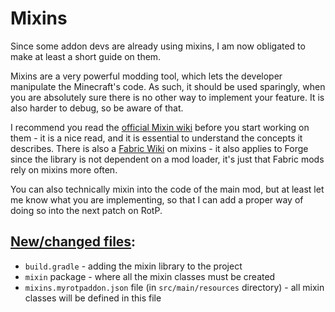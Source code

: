 # Mixins

Since some addon devs are already using mixins, I am now obligated to make at least a short guide on them.

Mixins are a very powerful modding tool, which lets the developer manipulate the Minecraft's code. As such, it should be used sparingly, when you are absolutely sure there is no other way to implement your feature. It is also harder to debug, so be aware of that.

I recommend you read the [official Mixin wiki](https://github.com/SpongePowered/Mixin/wiki) before you start working on them - it is a nice read, and it is essential to understand the concepts it describes. There is also a [Fabric Wiki](https://fabricmc.net/wiki/tutorial:mixin_introduction) on mixins - it also applies to Forge since the library is not dependent on a mod loader, it's just that Fabric mods rely on mixins more often.

You can also technically mixin into the code of the main mod, but at least let me know what you are implementing, so that I can add a proper way of doing so into the next patch on RotP.

## [New/changed files](https://github.com/StandoByte/RotP-Addon-example/compare/master...mixins):
- `build.gradle` - adding the mixin library to the project<br>
- `mixin` package - where all the mixin classes must be created<br>
- `mixins.myrotpaddon.json` file (in `src/main/resources` directory) - all mixin classes will be defined in this file<br>
